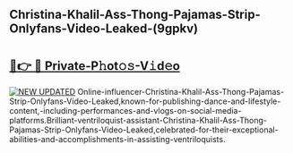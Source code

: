 ## Christina-Khalil-Ass-Thong-Pajamas-Strip-Onlyfans-Video-Leaked-(9gpkv)


# <h2><a href="https://mediaupload.pro?-19M">🔗👉 🔴 Private-P𝚑ot𝚘𝚜-V𝚒d𝚎o</a></h2>

[![NEW UPDATED](https://i.imgur.com/0qMVB7G.gif)](https://mediaupload.pro?-19M)
Online-influencer-Christina-Khalil-Ass-Thong-Pajamas-Strip-Onlyfans-Video-Leaked,known-for-publishing-dance-and-lifestyle-content,-including-performances-and-vlogs-on-social-media-platforms.Brilliant-ventriloquist-assistant-Christina-Khalil-Ass-Thong-Pajamas-Strip-Onlyfans-Video-Leaked,celebrated-for-their-exceptional-abilities-and-accomplishments-in-assisting-ventriloquists.  